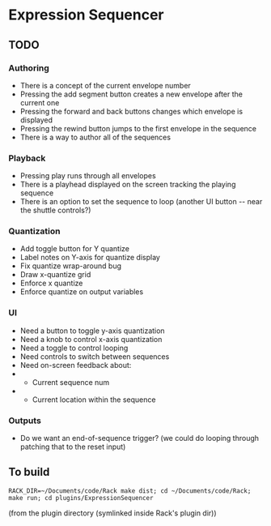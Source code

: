 
# Expression Sequencer

## TODO

### Authoring

* There is a concept of the current envelope number
* Pressing the add segment button creates a new envelope after the current one
* Pressing the forward and back buttons changes which envelope is displayed
* Pressing the rewind button jumps to the first envelope in the sequence
* There is a way to author all of the sequences

### Playback

* Pressing play runs through all envelopes
* There is a playhead displayed on the screen tracking the playing sequence
* There is an option to set the sequence to loop (another UI button -- near the shuttle controls?)

### Quantization

* Add toggle button for Y quantize
* Label notes on Y-axis for quantize display
* Fix quantize wrap-around bug
* Draw x-quantize grid
* Enforce x quantize
* Enforce quantize on output variables

### UI

* Need a button to toggle y-axis quantization
* Need a knob to control x-axis quantization
* Need a toggle to control looping
* Need controls to switch between sequences
* Need on-screen feedback about:
* * Current sequence num
* * Current location within the sequence

### Outputs

* Do we want an end-of-sequence trigger? (we could do looping through patching that to the reset input)

## To build

```
RACK_DIR=~/Documents/code/Rack make dist; cd ~/Documents/code/Rack; make run; cd plugins/ExpressionSequencer
```

(from the plugin directory (symlinked inside Rack's plugin dir))